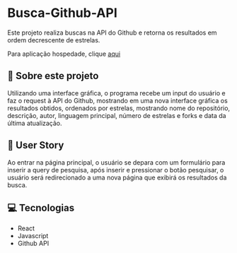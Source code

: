# Busca-Github-API

Este projeto realiza buscas na API do Github e retorna os resultados em ordem decrescente de estrelas.

Para aplicação hospedade, clique [aqui](https://busca-githubapi.netlify.app)

## 📖 Sobre este projeto

Utilizando uma interface gráfica, o programa recebe um input do usuário e faz o request à API do Github, mostrando em uma nova interface gráfica os resultados obtidos, ordenados por estrelas, mostrando nome do repositório, descrição, autor, linguagem principal, número de estrelas e forks e data da última atualização.

## 🧔 User Story
Ao entrar na página principal, o usuário se depara com um formulário para inserir a query de pesquisa, após inserir e pressionar o botão pesquisar, o usuário será redirecionado a uma nova página que exibirá os resultados da busca.

## 💻 Tecnologias
- React
- Javascript
- Github API
